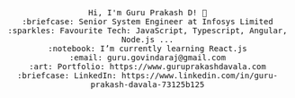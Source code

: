<!--
**GuruPrakashDavala/GuruPrakashDavala** is a ✨ _special_ ✨ repository because its `README.md` (this file) appears on your GitHub profile.

Here are some ideas to get you started:

- 🔭 I’m currently working on ...
- 🌱 I’m currently learning ...
- 👯 I’m looking to collaborate on ...
- 🤔 I’m looking for help with ...
- 💬 Ask me about ...
- 📫 How to reach me: ...
- 😄 Pronouns: ...
- ⚡ Fun fact: ...
-->

 <!-- <img src=""/> 
 <hr></hr> -->
<p align="center">
  <samp>
    Hi, I'm Guru Prakash D! 👋 <br>
    :briefcase: Senior System Engineer at Infosys Limited  <br>
    :sparkles: Favourite Tech: JavaScript, Typescript, Angular, Node.js ... <br>
     <!-- :notebook: I’m currently pursuing Masters in Advanced Computer Science  <br> -->
    :notebook: I’m currently learning React.js <br>
    :email:	guru.govindaraj@gmail.com <br>
    :art: Portfolio: https://www.guruprakashdavala.com <br>
    :briefcase: LinkedIn: https://www.linkedin.com/in/guru-prakash-davala-73125b125 <br>
  </samp>
</p>
